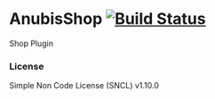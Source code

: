 # AnubisShop [![Build Status](https://travis-ci.org/AnubisCore/AnubisShop.svg?branch=master)](https://travis-ci.org/AnubisCore/AnubisShop)
Shop Plugin

### License
Simple Non Code License (SNCL) v1.10.0
